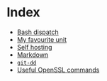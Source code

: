 # Index

- [Bash dispatch](dispatch.md)
- [My favourite unit](unit.md)
- [Self hosting](hosting.md)
- [Markdown](markdown.md)
- [`git-dd`](git-dd.md)
- [Useful OpenSSL commands](openssl.md)


 &nbsp;

<script src="https://www.gstatic.com/firebasejs/8.10.0/firebase-app.js"></script>
<script src="https://www.gstatic.com/firebasejs/8.10.0/firebase-database.js"></script>
<script src="https://jpedro.github.io/js/v1/data.js"></script>
<script src="https://jpedro.github.io/js/v1/comments.js"></script>
<script defer="">Comments.mount(document.body.children[0]);</script>